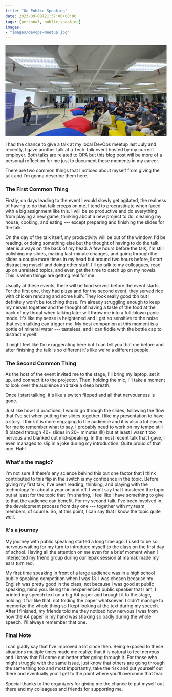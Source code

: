```yaml
---
title: "On Public Speaking"
date: 2023-09-08T21:37:00+08:00
tags: [personal, public speaking]
images:
- "images/devops-meetup.jpg"
---
```


![Giving my talk at the local DevOps meetup](images/devops-meetup.jpg)

I had the chance to give a talk at my local DevOps meetup last July and recently, I gave another talk at a Tech Talk event hosted by my current employer. Both talks are related to OPA but this blog post will be more of a personal reflection for me just to document these moments in my career.

There are two common things that I noticed about myself from giving the talk and I'm gonna describe them here.

### The First Common Thing

Firstly, on days leading to the event I would slowly get agitated, the realness of having to do that talk creeps on me. I tend to procrastinate when faced with a big assignment like this. I will be so productive and do everything from playing a new game, thinking about a new project to do, cleaning my house, cooking, and eating --- except preparing and finishing the slides for the talk. 

On the day of the talk itself, my productivity will be out of the window. I'd be reading, or doing something else but the thought of having to do the talk later is always on the back of my head. A few hours before the talk, I'm still polishing my slides, making last-minute changes, and going through the slides a couple more times in my head but around two hours before, I start distracting myself and doing other stuff. I'll go talk to my colleagues, read up on unrelated topics, and even get the time to catch up on my novels. This is when things are getting real for me.

Usually at these events, there will be food served before the event starts. For the first one, they had pizza and for the second event, they served rice with chicken rendang and some kuih. They look really good tbh but I definitely won't be touching those. I'm already struggling enough to keep my nerves together and the thought of having a taste of the food at the back of my throat when talking later will throw me into a full-blown panic mode. It's like my sense is heightened and I get so sensitive to the noise that even talking can trigger me. My best companion at this moment is a bottle of mineral water --- tasteless, and I can fiddle with the bottle cap to distract myself.

It might feel like I'm exaggerating here but I can tell you that me before and after finishing the talk is so different it's like we're a different people.

### The Second Common Thing

As the host of the event invited me to the stage, I'll bring my laptop, set it up, and connect it to the projector. Then, holding the mic, I'll take a moment to look over the audience and take a deep breath.

Once I start talking, it's like a switch flipped and all that nervousness is gone.

Just like how I'd practiced, I would go through the slides, following the flow that I've set when putting the slides together. I like my presentation to have a story. I think it is more engaging to the audience and it is also a lot easier for me to remember what to say. I probably need to work on my tempo still (I blazed through 40+ slides in 20+ minutes 😆) but at least I wasn't too nervous and blanked out mid-speaking. In the most recent talk that I gave, I even managed to slip in a joke during my introduction. Quite proud of that one. Hah!

### What's the magic?

I'm not sure if there's any science behind this but one factor that I think contributed to this flip in the switch is my confidence in the topic. Before giving my first talk, I've been reading, thinking, and playing with the technology for about a year on and off. I won't say that I mastered the topic but at least for the topic that I'm sharing, I feel like I have something to give to that the audience can benefit. For my second talk, I've been involved in the development process from day one --- together with my team members, of course. So, at this point, I can say that I know the topic quite well.

### It's a journey

My journey with public speaking started a long time ago. I used to be so nervous waiting for my turn to introduce myself to the class on the first day of school. Having all the attention on me even for a brief moment when I interjected my friend group during our lepak session at mamak made my ears turn red.

My first time speaking in front of a large audience was in a high school public speaking competition when I was 13. I was chosen because my English was pretty good in the class, not because I was good at public speaking, mind you. Being the inexperienced public speaker that I am, I printed my speech text on a big A4 paper and brought it to the stage, holding it full like that, not folding the paper whatsoever. I didn't manage to memorize the whole thing so I kept looking at the text during my speech. After I finished, my friends told me they noticed how nervous I was from how the A4 paper in my hand was shaking so badly during the whole speech. I'll always remember that one.

### Final Note

I can gladly say that I've improved a lot since then. Being exposed to these situations multiple times made me realize that it is natural to feel nervous and I know that I'll come out better after going through it. For those who might struggle with the same issue, just know that others are going through the same thing too and most importantly, take the risk and put yourself out there and eventually you'll get to the point where you'll overcome that fear.

Special thanks to the organizers for giving me the chance to put myself out there and my colleagues and friends for supporting me.

